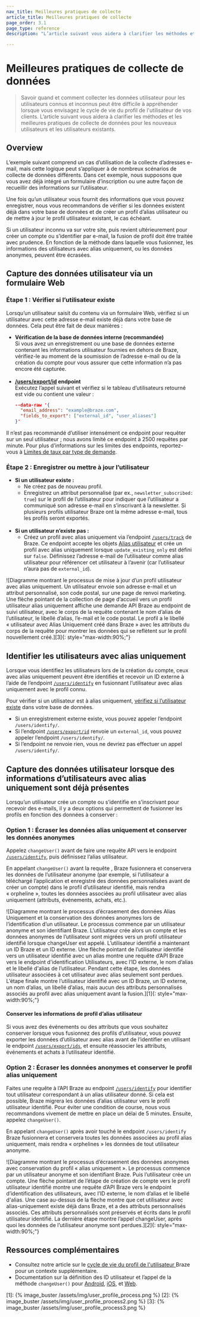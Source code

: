 ```yaml
---
nav_title: Meilleures pratiques de collecte
article_title: Meilleures pratiques de collecte
page_order: 3.1
page_type: reference
description: "L’article suivant vous aidera à clarifier les méthodes et les meilleures pratiques de collecte de données pour les nouveaux utilisateurs et les utilisateurs existants."

---
```


# Meilleures pratiques de collecte de données

> Savoir quand et comment collecter les données utilisateur pour les utilisateurs connus et inconnus peut être difficile à appréhender lorsque vous envisagez le cycle de vie du profil de l'utilisateur de vos clients. L’article suivant vous aidera à clarifier les méthodes et les meilleures pratiques de collecte de données pour les nouveaux utilisateurs et les utilisateurs existants.

## Overview

L’exemple suivant comprend un cas d’utilisation de la collecte d’adresses e-mail, mais cette logique peut s’appliquer à de nombreux scénarios de collecte de données différents. Dans cet exemple, nous supposons que vous avez déjà intégré un formulaire d’inscription ou une autre façon de recueillir des informations sur l’utilisateur. 

Une fois qu’un utilisateur vous fournit des informations que vous pouvez enregistrer, nous vous recommandons de vérifier si les données existent déjà dans votre base de données et de créer un profil d’alias utilisateur ou de mettre à jour le profil utilisateur existant, le cas échéant. 

Si un utilisateur inconnu va sur votre site, puis revient ultérieurement pour créer un compte ou s’identifier par e-mail, la fusion de profil doit être traitée avec prudence. En fonction de la méthode dans laquelle vous fusionnez, les informations des utilisateurs avec alias uniquement, ou les données anonymes, peuvent être écrasées.

## Capture des données utilisateur via un formulaire Web

### Étape 1 : Vérifier si l’utilisateur existe

Lorsqu’un utilisateur saisit du contenu via un formulaire Web, vérifiez si un utilisateur avec cette adresse e-mail existe déjà dans votre base de données. Cela peut être fait de deux manières :

- **Vérification de la base de données interne (recommandée)**<br>Si vous avez un enregistrement ou une base de données externe contenant les informations utilisateur fournies en dehors de Braze, vérifiez-le au moment de la soumission de l’adresse e-mail ou de la création du compte pour vous assurer que cette information n’a pas encore été capturée.<br><br>
- **[/users/export/id]({{site.baseurl}}/api/endpoints/export/user_data/post_users_identifier/) endpoint**<br>Exécutez l’appel suivant et vérifiez si le tableau d’utilisateurs retourné est vide ou contient une valeur :
  ```json
  --data-raw '{
    "email_address": "example@braze.com",
    "fields_to_export": ["external_id", "user_aliases"]
  }'
  ```
Il n’est pas recommandé d’utiliser intensément ce endpoint pour requêter sur un seul utilisateur ; nous avons limité ce endpoint à 2500 requêtes par minute. Pour plus d’informations sur les limites des endpoints, reportez-vous à [Limites de taux par type de demande]({{site.baseurl}}/api/api_limits/#rate-limits-by-request-type).

### Étape 2 : Enregistrer ou mettre à jour l’utilisateur

- **Si un utilisateur existe :**
  - Ne créez pas de nouveau profil.
  - Enregistrez un attribut personnalisé (par ex., `newsletter_subscribed: true`) sur le profil de l’utilisateur pour indiquer que l’utilisateur a communiqué son adresse e-mail en s’inscrivant à la newsletter. Si plusieurs profils utilisateur Braze ont la même adresse e-mail, tous les profils seront exportés.<br><br>
- **Si un utilisateur n’existe pas :**
  - Créez un profil avec alias uniquement via l’endpoint [`/users/track`]({{site.baseurl}}/api/endpoints/user_data/post_user_track/) de Braze. Ce endpoint accepte les objets [Alias utilisateur]({{site.baseurl}}/api/objects_filters/user_alias_object/) et crée un profil avec alias uniquement lorsque `update_existing_only` est défini sur `false`. Définissez l’adresse e-mail de l’utilisateur comme alias utilisateur pour référencer cet utilisateur à l’avenir (car l’utilisateur n’aura pas de `external_id`).

![Diagramme montrant le processus de mise à jour d’un profil utilisateur avec alias uniquement. Un utilisateur envoie son adresse e-mail et un attribut personnalisé, son code postal, sur une page de renvoi marketing. Une flèche pointant de la collection de page d’accueil vers un profil utilisateur alias uniquement affiche une demande API Braze au endpoint de suivi utilisateur, avec le corps de la requête contenant le nom d’alias de l’utilisateur, le libellé d’alias, l’e-mail et le code postal. Le profil a le libellé « utilisateur avec Alias Uniquement créé dans Braze » avec les attributs du corps de la requête pour montrer les données qui se reflètent sur le profil nouvellement créé.][3]{: style="max-width:90%;"}

## Identifier les utilisateurs avec alias uniquement

Lorsque vous identifiez les utilisateurs lors de la création du compte, ceux avec alias uniquement peuvent être identifiés et recevoir un ID externe à l’aide de l’endpoint [`/users/identify`]({{site.baseurl}}/api/endpoints/user_data/post_user_identify/) en fusionnant l’utilisateur avec alias uniquement avec le profil connu. 

Pour vérifier si un utilisateur est à alias uniquement, [vérifiez si l’utilisateur existe](#step-1-check-if-user-exists) dans votre base de données. 
- Si un enregistrement externe existe, vous pouvez appeler l’endpoint `/users/identify/`. 
- Si l’endpoint [`/users/export/id`]({{site.baseurl}}/api/endpoints/export/user_data/post_users_identifier/) renvoie un `external_id`, vous pouvez appeler l’endpoint `/users/identify/`.
- Si l’endpoint ne renvoie rien, vous ne devriez pas effectuer un appel `/users/identify/`.

## Capture des données utilisateur lorsque des informations d’utilisateurs avec alias uniquement sont déjà présentes

Lorsqu’un utilisateur crée un compte ou s’identifie en s’inscrivant pour recevoir des e-mails, il y a deux options qui permettent de fusionner les profils en fonction des données à conserver :

### Option 1 : Écraser les données alias uniquement et conserver les données anonymes

Appelez `changeUser()` avant de faire une requête API vers le endpoint [`/users/identify`]({{site.baseurl}}/api/endpoints/user_data/post_user_identify/), puis définissez l’alias utilisateur. 

En appelant `changeUser()` avant la requête , Braze fusionnera et conservera les données de l’utilisateur anonyme (par exemple, si l’utilisateur a téléchargé l’application et enregistré des données personnalisées avant de créer un compte) dans le profil d’utilisateur identifié, mais rendra « orpheline », toutes les données associées au profil utilisateur avec alias uniquement (attributs, événements, achats, etc.).

![Diagramme montrant le processus d’écrasement des données Alias Uniquement et la conservation des données anonymes lors de l’identification d’un utilisateur. Le processus commence par un utilisateur anonyme et son identifiant Braze. L’utilisateur crée alors un compte et les données anonymes de l’utilisateur sont migrées vers un profil utilisateur identifié lorsque changeUser est appelé. L’utilisateur identifié a maintenant un ID Braze et un ID externe. Une flèche pointant de l’utilisateur identifié vers un utilisateur identifié avec un alias montre une requête d’API Braze vers le endpoint d'identification Utilisateurs, avec l’ID externe, le nom d’alias et le libellé d'alias de l’utilisateur. Pendant cette étape, les données utilisateur associées à cet utilisateur avec alias seulement sont perdues. L’étape finale montre l’utilisateur identifié avec un ID Braze, un ID externe, un nom d’alias, un libellé d’alias, mais aucun des attributs personnalisés associés au profil avec alias uniquement avant la fusion.][1]{: style="max-width:90%;"}

#### Conserver les informations de profil d’alias utilisateur
Si vous avez des événements ou des attributs que vous souhaitez conserver lorsque vous fusionnez des profils d’utilisateur, vous pouvez exporter les données d’utilisateur avec alias avant de l’identifier en utilisant le endpoint [`/users/export/ids`]({{site.baseurl}}/api/endpoints/export/user_data/post_users_identifier/), et ensuite réassocier les attributs, événements et achats à l’utilisateur identifié.

### Option 2 : Écraser les données anonymes et conserver le profil alias uniquement

Faites une requête à l’API Braze au endpoint [`/users/identify`]({{site.baseurl}}/api/endpoints/user_data/post_user_identify/) pour identifier tout utilisateur correspondant à un alias utilisateur donné. Si cela est possible, Braze migrera les données d’alias utilisateur vers le profil utilisateur identifié. Pour éviter une condition de course, nous vous recommandons vivement de mettre en place un délai de 5 minutes. Ensuite, appelez `changeUser()`.

En appelant `changeUser()` après avoir touché le endpoint `/users/identify` Braze fusionnera et conservera toutes les données associées au profil alias uniquement, mais rendra « orphelines » les données de tout utilisateur anonyme.

![Diagramme montrant le processus d’écrasement des données anonymes avec conservation du profil « alias uniquement ». Le processus commence par un utilisateur anonyme et son identifiant Braze. Puis l’utilisateur crée un compte. Une flèche pointant de l’étape de création de compte vers le profil utilisateur identifié montre une requête d’API Braze vers le endpoint d’identification des utilisateurs, avec l’ID externe, le nom d’alias et le libellé d'alias. Une case au-dessus de la flèche montre que cet utilisateur avec alias-uniquement existe déjà dans Braze, et a des attributs personnalisés associés. Ces attributs personnalisés sont préservés et écrits dans le profil utilisateur identifié. La dernière étape montre l’appel changeUser, après quoi les données de l’utilisateur anonyme sont perdues.][2]{: style="max-width:90%;"}

## Ressources complémentaires
- Consultez notre article sur le [cycle de vie du profil de l'utilisateur ]({{site.baseurl}}/user_guide/data_and_analytics/user_data_collection/user_profile_lifecycle/)Braze pour un contexte supplémentaire.<br>
- Documentation sur la définition des ID utilisateur et l’appel de la méthode `changeUser()` pour [Android]({{site.baseurl}}/developer_guide/platform_integration_guides/android/analytics/setting_user_ids/), [iOS]({{site.baseurl}}/developer_guide/platform_integration_guides/ios/analytics/setting_user_ids/#suggested-user-id-naming-convention), et [Web]({{site.baseurl}}/developer_guide/platform_integration_guides/web/analytics/setting_user_ids/).

[1]: {% image_buster /assets/img/user_profile_process.png %}
[2]: {% image_buster /assets/img/user_profile_process2.png %}
[3]: {% image_buster /assets/img/user_profile_process3.png %}
